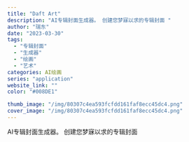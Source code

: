 ```yaml
---
title: "Daft Art"
description: "AI专辑封面生成器。 创建您梦寐以求的专辑封面 "
author: "瑞东"
date: "2023-03-30"
tags:
  - "专辑封面"
  - "生成器"
  - "绘画"
  - "艺术"
categories: AI绘画
series: "application"
website_link: ""
color: "#008DE1"

thumb_image: "/img/80307c4ea593fcfdd161faf8ecc45dc4.png"
cover_image: "/img/80307c4ea593fcfdd161faf8ecc45dc4.png"
---
```


AI专辑封面生成器。 创建您梦寐以求的专辑封面 